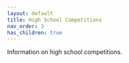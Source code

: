 ```yaml
---
layout: default
title: High School Competitions
nav_order: 3
has_children: true
---
```


Information on high school competitions.